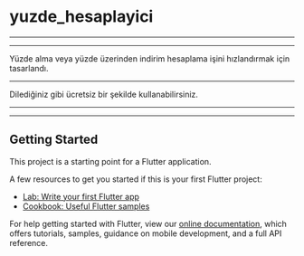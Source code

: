 # yuzde_hesaplayici
_________________________________________________________________________________________________________
_________________________________________________________________________________________________________

Yüzde alma veya yüzde üzerinden indirim hesaplama işini hızlandırmak için tasarlandı.

_________________________________________________________________________________________________________


Dilediğiniz gibi ücretsiz bir şekilde kullanabilirsiniz.

_________________________________________________________________________________________________________
_________________________________________________________________________________________________________

## Getting Started

This project is a starting point for a Flutter application.

A few resources to get you started if this is your first Flutter project:

- [Lab: Write your first Flutter app](https://flutter.dev/docs/get-started/codelab)
- [Cookbook: Useful Flutter samples](https://flutter.dev/docs/cookbook)

For help getting started with Flutter, view our
[online documentation](https://flutter.dev/docs), which offers tutorials,
samples, guidance on mobile development, and a full API reference.

